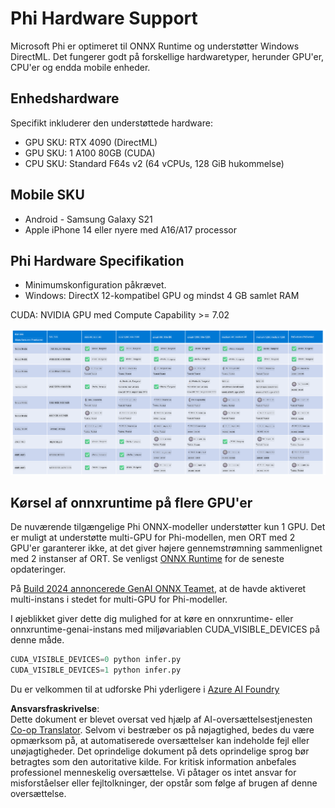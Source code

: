 <!--
CO_OP_TRANSLATOR_METADATA:
{
  "original_hash": "8cdc17ce0f10535da30b53d23fe1a795",
  "translation_date": "2025-07-16T18:25:36+00:00",
  "source_file": "md/01.Introduction/01/01.Hardwaresupport.md",
  "language_code": "da"
}
-->
# Phi Hardware Support

Microsoft Phi er optimeret til ONNX Runtime og understøtter Windows DirectML. Det fungerer godt på forskellige hardwaretyper, herunder GPU'er, CPU'er og endda mobile enheder.

## Enhedshardware  
Specifikt inkluderer den understøttede hardware:

- GPU SKU: RTX 4090 (DirectML)  
- GPU SKU: 1 A100 80GB (CUDA)  
- CPU SKU: Standard F64s v2 (64 vCPUs, 128 GiB hukommelse)

## Mobile SKU

- Android - Samsung Galaxy S21  
- Apple iPhone 14 eller nyere med A16/A17 processor

## Phi Hardware Specifikation

- Minimumskonfiguration påkrævet.  
- Windows: DirectX 12-kompatibel GPU og mindst 4 GB samlet RAM

CUDA: NVIDIA GPU med Compute Capability >= 7.02

![HardwareSupport](../../../../../translated_images/01.phihardware.5d51b2377cba18afc6949074542f290c56bb278dac3f4f86302aca6d80fffeb9.da.png)

## Kørsel af onnxruntime på flere GPU'er

De nuværende tilgængelige Phi ONNX-modeller understøtter kun 1 GPU. Det er muligt at understøtte multi-GPU for Phi-modellen, men ORT med 2 GPU'er garanterer ikke, at det giver højere gennemstrømning sammenlignet med 2 instanser af ORT. Se venligst [ONNX Runtime](https://onnxruntime.ai/) for de seneste opdateringer.

På [Build 2024 annoncerede GenAI ONNX Teamet](https://youtu.be/WLW4SE8M9i8?si=EtG04UwDvcjunyfC), at de havde aktiveret multi-instans i stedet for multi-GPU for Phi-modeller.

I øjeblikket giver dette dig mulighed for at køre en onnxruntime- eller onnxruntime-genai-instans med miljøvariablen CUDA_VISIBLE_DEVICES på denne måde.

```Python
CUDA_VISIBLE_DEVICES=0 python infer.py
CUDA_VISIBLE_DEVICES=1 python infer.py
```

Du er velkommen til at udforske Phi yderligere i [Azure AI Foundry](https://ai.azure.com)

**Ansvarsfraskrivelse**:  
Dette dokument er blevet oversat ved hjælp af AI-oversættelsestjenesten [Co-op Translator](https://github.com/Azure/co-op-translator). Selvom vi bestræber os på nøjagtighed, bedes du være opmærksom på, at automatiserede oversættelser kan indeholde fejl eller unøjagtigheder. Det oprindelige dokument på dets oprindelige sprog bør betragtes som den autoritative kilde. For kritisk information anbefales professionel menneskelig oversættelse. Vi påtager os intet ansvar for misforståelser eller fejltolkninger, der opstår som følge af brugen af denne oversættelse.